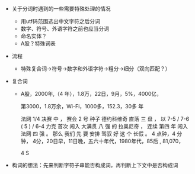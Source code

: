 -   关于分词时遇到的一些需要特殊处理的情况
    -   用utf码范围选出中文字符之后分词
    -   数字、符号、外语字符之前也应当分词
    -   命名实体？
    -   A股？特殊词表
-   流程
    
    -   特殊复合词->符号->数字和外语字符->粗分->细分（双向匹配？）
-   复合词
    -   A股，2000年,（4 年），1.8万，22日，9月，5%，4000亿，
    
        第3000，1.8万余，Wi-Fi，1000多，152.3，30多 年
        
        法网 1/4 决赛 中 ， 赛会 2 号 种子 德约科维奇 直落 三 盘 ， 以 7-5 / 7-6 ( 5 ) / 6-4 力克 首次 闯入 大满贯 八 强 的 拉奥尼奇 ， 连续 第四 年 闯入 法网 四 强 。
 那么 我们 先 要 安排 驾驭 好 这 个 长假 。
        4 点钟，4 分钟， 4分，20日早，11日晚，五六十年代，1980年代，85后
        , 81,070，
        
        4 S
-   构词的想法：先来判断字符子串能否构成词，再判断上下文中是否构成词

